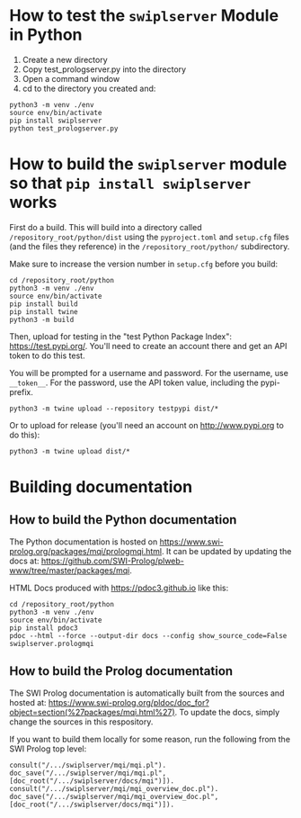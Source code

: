 # How to test the `swiplserver` Module in Python
1. Create a new directory
2. Copy test_prologserver.py into the directory
3. Open a command window
2. cd to the directory you created and:
~~~
python3 -m venv ./env
source env/bin/activate
pip install swiplserver
python test_prologserver.py
~~~
 
# How to build the `swiplserver` module so that `pip install swiplserver` works
First do a build.  This will build into a directory called `/repository_root/python/dist` using the `pyproject.toml` and `setup.cfg` files (and the files they reference) in the `/repository_root/python/` subdirectory.  

Make sure to increase the version number in `setup.cfg` before you build:
~~~
cd /repository_root/python
python3 -m venv ./env
source env/bin/activate
pip install build
pip install twine
python3 -m build
~~~
Then, upload for testing in the "test Python Package Index": https://test.pypi.org/. You'll need to create an account there and get an API token to do this test.  

You will be prompted for a username and password. For the username, use `__token__`. For the password, use the API token value, including the pypi- prefix.
~~~
python3 -m twine upload --repository testpypi dist/*
~~~

Or to upload for release (you'll need an account on http://www.pypi.org to do this):
~~~
python3 -m twine upload dist/*
~~~

# Building documentation

## How to build the Python documentation
The Python documentation is hosted on https://www.swi-prolog.org/packages/mqi/prologmqi.html.  It can be updated by updating the docs at: https://github.com/SWI-Prolog/plweb-www/tree/master/packages/mqi.

HTML Docs produced with https://pdoc3.github.io like this:

~~~
cd /repository_root/python
python3 -m venv ./env
source env/bin/activate
pip install pdoc3
pdoc --html --force --output-dir docs --config show_source_code=False swiplserver.prologmqi
~~~

## How to build the Prolog documentation
The SWI Prolog documentation is automatically built from the sources and hosted at: https://www.swi-prolog.org/pldoc/doc_for?object=section(%27packages/mqi.html%27).  To update the docs, simply change the sources in this respository.

If you want to build them locally for some reason, run the following from the SWI Prolog top level:
~~~
consult("/.../swiplserver/mqi/mqi.pl").
doc_save("/.../swiplserver/mqi/mqi.pl", [doc_root("/.../swiplserver/docs/mqi")]).
consult("/.../swiplserver/mqi/mqi_overview_doc.pl").
doc_save("/.../swiplserver/mqi/mqi_overview_doc.pl", [doc_root("/.../swiplserver/docs/mqi")]).
~~~
